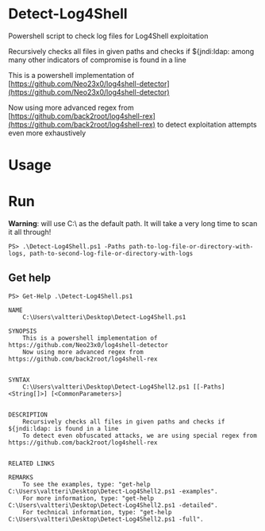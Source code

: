 # Detect-Log4Shell
Powershell script to check log files for Log4Shell exploitation

Recursively checks all files in given paths and checks if ${jndi:ldap: among many other indicators of compromise is found in a line

This is a powershell implementation of [https://github.com/Neo23x0/log4shell-detector](https://github.com/Neo23x0/log4shell-detector)

Now using more advanced regex from [https://github.com/back2root/log4shell-rex](https://github.com/back2root/log4shell-rex) to detect exploitation attempts even more exhaustively 

# Usage

# Run
**Warning**: will use C:\ as the default path. It will take a very long time to scan it all through!
```
PS> .\Detect-Log4Shell.ps1 -Paths path-to-log-file-or-directory-with-logs, path-to-second-log-file-or-directory-with-logs
```

## Get help
```
PS> Get-Help .\Detect-Log4Shell.ps1

NAME
    C:\Users\valtteri\Desktop\Detect-Log4Shell.ps1

SYNOPSIS
    This is a powershell implementation of https://github.com/Neo23x0/log4shell-detector
    Now using more advanced regex from https://github.com/back2root/log4shell-rex


SYNTAX
    C:\Users\valtteri\Desktop\Detect-Log4Shell2.ps1 [[-Paths] <String[]>] [<CommonParameters>]


DESCRIPTION
    Recursively checks all files in given paths and checks if ${jndi:ldap: is found in a line
    To detect even obfuscated attacks, we are using special regex from https://github.com/back2root/log4shell-rex


RELATED LINKS

REMARKS
    To see the examples, type: "get-help C:\Users\valtteri\Desktop\Detect-Log4Shell2.ps1 -examples".
    For more information, type: "get-help C:\Users\valtteri\Desktop\Detect-Log4Shell2.ps1 -detailed".
    For technical information, type: "get-help C:\Users\valtteri\Desktop\Detect-Log4Shell2.ps1 -full".

```

